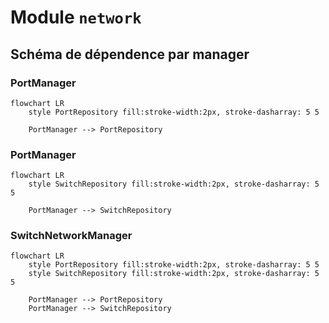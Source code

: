 # Module `network`

## Schéma de dépendence par manager
### PortManager
```mermaid
flowchart LR
    style PortRepository fill:stroke-width:2px, stroke-dasharray: 5 5

    PortManager --> PortRepository
```

### PortManager
```mermaid
flowchart LR
    style SwitchRepository fill:stroke-width:2px, stroke-dasharray: 5 5

    PortManager --> SwitchRepository
```

### SwitchNetworkManager
```mermaid
flowchart LR
    style PortRepository fill:stroke-width:2px, stroke-dasharray: 5 5
    style SwitchRepository fill:stroke-width:2px, stroke-dasharray: 5 5

    PortManager --> PortRepository
    PortManager --> SwitchRepository
```
